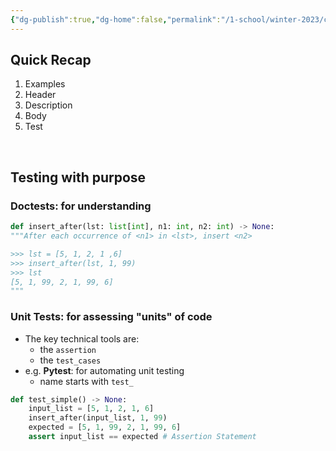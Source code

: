 ```yaml
---
{"dg-publish":true,"dg-home":false,"permalink":"/1-school/winter-2023/csc-148/lecture-notes/week-1-function-design-recipe/","dgPassFrontmatter":true}
---
```



## Quick Recap
1. Examples
2. Header
3. Description
4. Body
5. Test

&nbsp;

## Testing with purpose

### Doctests: for understanding
```python
def insert_after(lst: list[int], n1: int, n2: int) -> None:
"""After each occurrence of <n1> in <lst>, insert <n2>

>>> lst = [5, 1, 2, 1 ,6]
>>> insert_after(lst, 1, 99)
>>> lst
[5, 1, 99, 2, 1, 99, 6]
"""
```

### Unit Tests: for assessing "units" of code
- The key technical tools are:
	- the `assertion`
	- the `test_cases`
- e.g. **Pytest**: for automating unit testing
	- name starts with `test_`

```python
def test_simple() -> None:
	input_list = [5, 1, 2, 1, 6]
	insert_after(input_list, 1, 99)
	expected = [5, 1, 99, 2, 1, 99, 6]
	assert input_list == expected # Assertion Statement
```